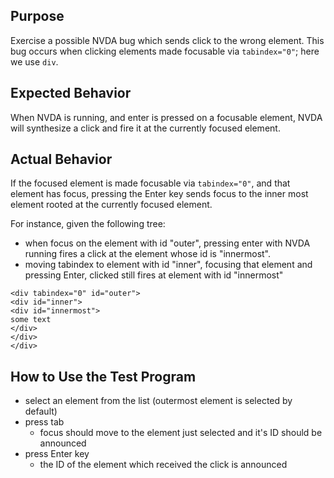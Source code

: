 

## Purpose

Exercise a possible NVDA bug which sends click to the wrong element.
This bug occurs when clicking elements made focusable via `tabindex="0"`; here we use `div`.


## Expected Behavior
When NVDA is running, and enter is pressed on a focusable element, NVDA will synthesize a click and fire it at the currently focused element.

## Actual Behavior

If the focused element is made focusable via `tabindex="0"`, and that element has focus, pressing the Enter key sends focus to the inner most element rooted at the currently focused element.

For instance, given the following tree:
- when focus on the element with id "outer", pressing enter with NVDA running fires a click at the element whose id is "innermost".
- moving tabindex to element with id "inner", focusing that element and pressing Enter, clicked still fires at element with id "innermost"

```
<div tabindex="0" id="outer">
<div id="inner">
<div id="innermost">
some text
</div>
</div>
</div>
```

## How to Use the Test Program

- select an element from the list (outermost element is selected by default)
- press tab
   + focus should move to the element just selected and it's ID  should be announced
- press Enter key
   + the ID of the element which received the click is announced
